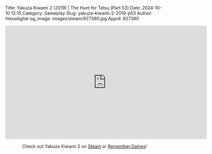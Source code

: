 Title: Yakuza Kiwami 2 (2019) | The Hunt for Tatsu [Part 53]
Date: 2024-10-10 12:15
Category: Gameplay
Slug: yakuza-kiwami-2-2019-p53
Author: Hexadigital
og_image: images/steam/927380.jpg
Appid: 927380

<center><iframe src="https://www.youtube.com/embed/fkjNPCjVBCI?feature=oembed" allow="accelerometer; autoplay; encrypted-media; gyroscope; picture-in-picture" width="640" height="360" frameborder="0"></iframe>

Check out Yakuza Kiwami 2 on [Steam](https://store.steampowered.com/app/927380/?curator_clanid=34633900) or [Remember.Games](https://remember.games/game/344/yakuza-kiwami-2/)!</center>